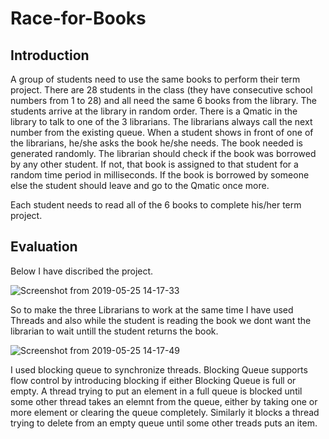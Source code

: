 # Race-for-Books
## Introduction

A group of students need to use the same books to perform their term project. There are 28 students in the class (they have consecutive school numbers from 1 to 28) and all need the same 6 books from the library. The students arrive at the library in random order. There is a Qmatic in the library to talk to one of the 3 librarians. The librarians always call the next number from the existing queue.
When a student shows in front of one of the librarians, he/she asks the book he/she needs. The book needed is generated randomly. The librarian should check if the book was borrowed by any other student. If not, that book is assigned to that student for a random time period in milliseconds. If the book is borrowed by someone else the student should leave and go to the Qmatic once more.

Each student needs to read all of the 6 books to complete his/her term project.

## Evaluation

Below I have discribed the project.

![Screenshot from 2019-05-25 14-17-33](https://user-images.githubusercontent.com/26312757/58368634-28064700-7ef8-11e9-9d43-9e8449332a9c.png)

So to make the three Librarians to work at the same time I have used Threads and also while the student is reading the book we dont want the librarian to wait untill the student returns the book.



![Screenshot from 2019-05-25 14-17-49](https://user-images.githubusercontent.com/26312757/58368636-2b99ce00-7ef8-11e9-8d3b-d56f1c826d1c.png)

I used blocking queue to synchronize threads. Blocking Queue supports flow control by introducing blocking if either Blocking Queue is full or empty. A thread trying to put an element in a full queue is blocked until some other thread takes an elemnt from the  queue, either by taking one or more element or clearing the queue completely. Similarly it blocks a thread trying to delete from an empty queue until some other treads puts an item.
